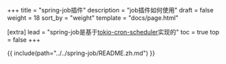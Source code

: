 +++
title = "spring-job插件"
description = "job插件如何使用"
draft = false
weight = 18
sort_by = "weight"
template = "docs/page.html"

[extra]
lead = "spring-job是基于<a href='https://github.com/mvniekerk/tokio-cron-scheduler' target='_blank'>tokio-cron-scheduler</a>实现的"
toc = true
top = false
+++

{{ include(path="../../spring-job/README.zh.md") }}
